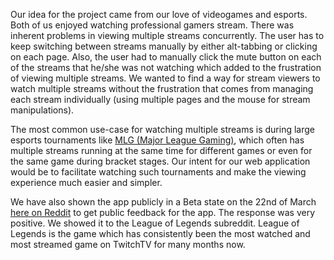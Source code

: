 Our idea for the project came from our love of videogames and esports. Both of us enjoyed watching professional gamers stream. There was inherent problems in viewing multiple streams concurrently. The user has to keep switching between streams manually by either alt-tabbing or clicking on each page. Also, the user had to manually click the mute button on each of the streams that he/she was not watching which added to the frustration of viewing multiple streams. We wanted to find a way for stream viewers to watch multiple streams without the frustration that comes from managing each stream individually (using multiple pages and the mouse for stream manipulations). 

The most common use-case for watching multiple streams is during large esports tournaments like [MLG (Major League Gaming)](http://www.majorleaguegaming.com/), which often has multiple streams running at the same time for different games or even for the same game during bracket stages. Our intent for our web application would be to facilitate watching such tournaments and make the viewing experience much easier and simpler.

We have also shown the app publicly in a Beta state on the 22nd of March [here on Reddit](http://www.reddit.com/r/leagueoflegends/comments/1at5v9/i_built_a_multistream_viewer_currently_in_beta/) to get public feedback for the app. The response was very positive. We showed it to the League of Legends subreddit. League of Legends is the game which has consistently been the most watched and most streamed game on TwitchTV for many months now.
